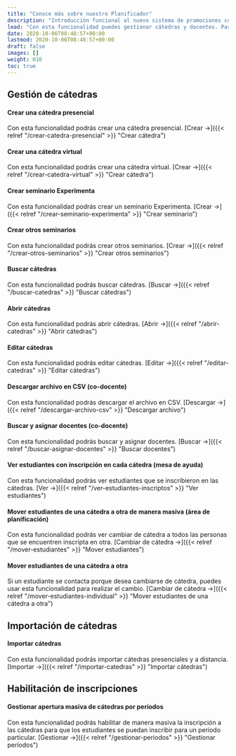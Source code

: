 ```yaml
---
title: "Conoce más sobre nuestro Planificador"
description: "Introducción funcional al nuevo sistema de promociones comerciales."
lead: "Con esta funcionalidad puedes gestionar cátedras y docentes. Para aprovechar las funcionalidades de esta herramienta recuerda las siguientes definiciones: una <b>cátedra</b> involucra la parte teórica de una materia, mientras que un <b>seminario</b> incluye la parte práctica de los contenidos; un <b>seminario Experimenta</b> se dicta únicamente en el edificio para tal fin."
date: 2020-10-06T08:48:57+00:00
lastmod: 2020-10-06T08:48:57+00:00
draft: false
images: []
weight: 010
toc: true
---
```


## Gestión de cátedras
#### Crear una cátedra presencial

Con esta funcionalidad podrás crear una cátedra presencial. [Crear →]({{< relref "/crear-catedra-presencial" >}} "Crear cátedra")

#### Crear una cátedra virtual

Con esta funcionalidad podrás crear una cátedra virtual. [Crear →]({{< relref "/crear-catedra-virtual" >}} "Crear cátedra")

#### Crear seminario Experimenta

Con esta funcionalidad podrás crear un seminario Experimenta. [Crear →]({{< relref "/crear-seminario-experimenta" >}} "Crear seminario")

#### Crear otros seminarios

Con esta funcionalidad podrás crear otros seminarios. [Crear →]({{< relref "/crear-otros-seminarios" >}} "Crear otros seminarios")

#### Buscar cátedras

Con esta funcionalidad podrás buscar cátedras. [Buscar →]({{< relref "/buscar-catedras" >}} "Buscar cátedras")

#### Abrir cátedras

Con esta funcionalidad podrás abrir cátedras. [Abrir →]({{< relref "/abrir-catedras" >}} "Abrir cátedras")

#### Editar cátedras

Con esta funcionalidad podrás editar cátedras. [Editar →]({{< relref "/editar-catedras" >}} "Editar cátedras")

#### Descargar archivo en CSV (co-docente)

Con esta funcionalidad podrás descargar el archivo en CSV. [Descargar →]({{< relref "/descargar-archivo-csv" >}} "Descargar archivo")

#### Buscar y asignar docentes (co-docente)

Con esta funcionalidad podrás buscar y asignar docentes. [Buscar →]({{< relref "/buscar-asignar-docentes" >}} "Buscar docentes")

#### Ver estudiantes con inscripción en cada cátedra (mesa de ayuda)

Con esta funcionalidad podrás ver estudiantes que se inscribieron en las cátedras. [Ver →]({{< relref "/ver-estudiantes-inscriptos" >}} "Ver estudiantes")

#### Mover estudiantes de una cátedra a otra de manera masiva (área de planificación)

Con esta funcionalidad podrás ver cambiar de cátedra a todos las personas que se encuentren inscripta en otra. [Cambiar de cátedra →]({{< relref "/mover-estudiantes" >}} "Mover estudiantes")

#### Mover estudiantes de una cátedra a otra

Si un estudiante se contacta porque desea cambiarse de cátedra, puedes usar esta funcionalidad para realizar el cambio. [Cambiar de cátedra →]({{< relref "/mover-estudiantes-individual" >}} "Mover estudiantes de una cátedra a otra")

## Importación de cátedras
#### Importar cátedras

Con esta funcionalidad podrás importar cátedras presenciales y a distancia. [Importar →]({{< relref "/importar-catedras" >}} "Importar cátedras")

## Habilitación de inscripciones
#### Gestionar apertura masiva de cátedras por períodos

Con esta funcionalidad podrás habilitar de manera masiva la inscripción a las cátedras para que los estudiantes se puedan inscribir para un período particular. [Gestionar →]({{< relref "/gestionar-periodos" >}} "Gestionar períodos")
